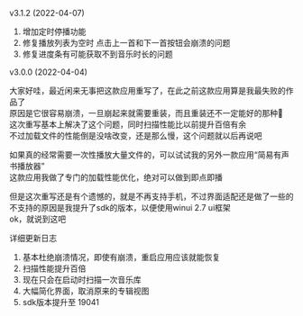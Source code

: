 ﻿v3.1.2 (2022-04-07)

1. 增加定时停播功能
2. 修复播放列表为空时
    点击上一首和下一首按钮会崩溃的问题
3. 修复进度条有可能获取不到音乐时长的问题

v3.0.0 (2022-04-04)

大家好哇，最近闲来无事把这款应用重写了，在此之前这款应用算是我最失败的作品了  
原因是它很容易崩溃，一旦崩起来就需要重装，而且重装还不一定能好的那种🤣  
这次重写基本上解决了这个问题，同时扫描性能比以前提升百倍有余  
不过加载文件的性能倒是没啥改变，还是那么慢，这个问题就以后再说吧

如果真的经常需要一次性播放大量文件的，可以试试我的另外一款应用“简易有声书播放器”  
这款应用我做了专门的加载性能优化，绝对可以做到即点即播

但是这次重写还是有个遗憾的，就是不再支持手机，不过界面适配还是做了一些的  
不支持的原因是我提升了sdk的版本，以便使用winui 2.7 ui框架  
ok，就说到这吧

详细更新日志

1. 基本杜绝崩溃情况，即使有崩溃，重启应用应该就能恢复
2. 扫描性能提升百倍
3. 现在只会在启动时扫描一次音乐库
4. 大幅简化界面，取消原来的专辑视图
5. sdk版本提升至 19041
